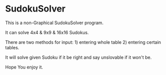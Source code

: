 # SudokuSolver

This is a non-Graphical SudokuSolver program.

It can solve 4x4 & 9x9 & 16x16 Sudokus.

There are two methods for input: 1) entering whole table 2) entering certain tables.

It will solve given Sudoku if it be right and say unslovable if it won't be.

Hope You enjoy it.
